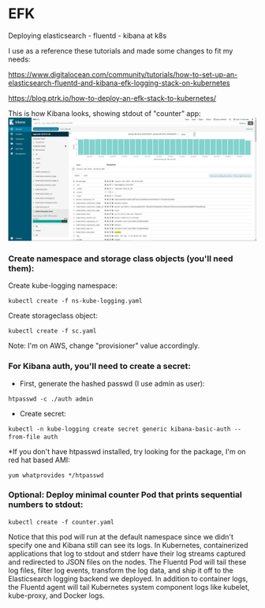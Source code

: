 # EFK
Deploying elasticsearch - fluentd - kibana at k8s 

I use as a reference these tutorials and made some changes to fit my needs:

https://www.digitalocean.com/community/tutorials/how-to-set-up-an-elasticsearch-fluentd-and-kibana-efk-logging-stack-on-kubernetes

https://blog.ptrk.io/how-to-deploy-an-efk-stack-to-kubernetes/

This is how Kibana looks, showing stdout of "counter" app:
![Image description](https://github.com/pulpbill/EFK/blob/master/kibana.JPG)

### Create namespace and storage class objects (you'll need them):

Create kube-logging namespace:
```
kubectl create -f ns-kube-logging.yaml
```

Create storageclass object:
```
kubectl create -f sc.yaml
```

Note: I'm on AWS, change "provisioner" value accordingly. 

### For Kibana auth, you'll need to create a secret:

- First, generate the hashed passwd (I use admin as user):
```
htpasswd -c ./auth admin
```
- Create secret: 
```
kubectl -n kube-logging create secret generic kibana-basic-auth --from-file auth
```

*If you don't have htpasswd installed, try looking for the package, I'm on red hat based AMI:
```
yum whatprovides */htpasswd
```

### Optional: Deploy minimal counter Pod that prints sequential numbers to stdout:
```
kubectl create -f counter.yaml
```
Notice that this pod will run at the default namespace since we didn't specify one and Kibana still can see its logs. In Kubernetes, containerized applications that log to stdout and stderr have their log streams captured and redirected to JSON files on the nodes. The Fluentd Pod will tail these log files, filter log events, transform the log data, and ship it off to the Elasticsearch logging backend we deployed. In addition to container logs, the Fluentd agent will tail Kubernetes system component logs like kubelet, kube-proxy, and Docker logs.     
